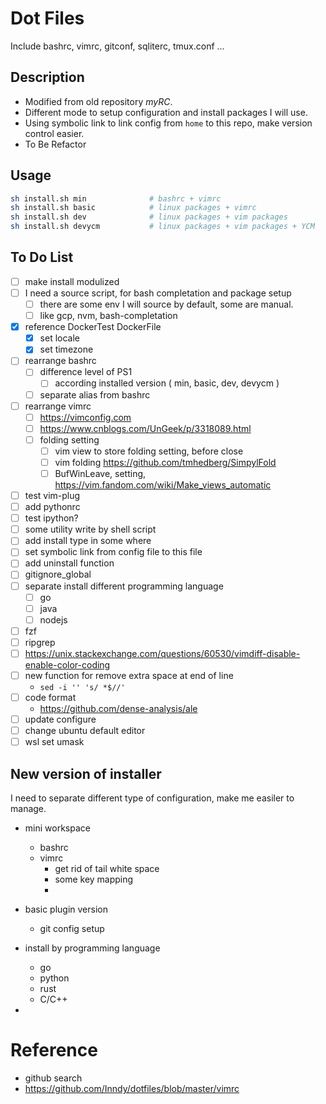# Dot Files
Include bashrc, vimrc, gitconf, sqliterc, tmux.conf ...

## Description
* Modified from old repository *myRC*.
* Different mode to setup configuration and install packages I will use.
* Using symbolic link to link config from `home` to this repo, make version control easier.
* To Be Refactor

## Usage

```bash
sh install.sh min              # bashrc + vimrc
sh install.sh basic            # linux packages + vimrc
sh install.sh dev              # linux packages + vim packages
sh install.sh devycm           # linux packages + vim packages + YCM
```

## To Do List
- [ ] make install modulized
- [ ] I need a source script, for bash completation and package setup
    - [ ] there are some env I will source by default, some are manual.
    - [ ] like gcp, nvm, bash-completation
- [x] reference DockerTest DockerFile
    - [x] set locale
    - [x] set timezone
- [ ] rearrange bashrc
    - [ ] difference level of PS1
        - [ ] according installed version ( min, basic, dev, devycm )
    - [ ] separate alias from bashrc
- [ ] rearrange vimrc
    - [ ] https://vimconfig.com
    - [ ] https://www.cnblogs.com/UnGeek/p/3318089.html
    - [ ] folding setting
        - [ ] vim view to store folding setting, before close
        - [ ] vim folding https://github.com/tmhedberg/SimpylFold
        - [ ] BufWinLeave, setting, https://vim.fandom.com/wiki/Make_views_automatic
- [ ] test vim-plug
- [ ] add pythonrc
- [ ] test ipython?
- [ ] some utility write by shell script
- [ ] add install type in some where
- [ ] set symbolic link from config file to this file
- [ ] add uninstall function
- [ ] gitignore_global
- [ ] separate install different programming language
    - [ ] go
    - [ ] java
    - [ ] nodejs
- [ ] fzf
- [ ] ripgrep
- [ ] https://unix.stackexchange.com/questions/60530/vimdiff-disable-enable-color-coding
- [ ] new function for remove extra space at end of line
    * `sed -i '' 's/ *$//'`
- [ ] code format
    * https://github.com/dense-analysis/ale
- [ ] update configure
- [ ] change ubuntu default editor
- [ ] wsl set umask

## New version of installer

I need to separate different type of configuration, make me easiler to manage.

* mini workspace
  * bashrc
  * vimrc
    * get rid of tail white space
    * some key mapping
    * 

* basic plugin version
  * git config setup
* install by programming language
  * go
  * python
  * rust
  * C/C++
* 

# Reference

* github search
* https://github.com/Inndy/dotfiles/blob/master/vimrc
